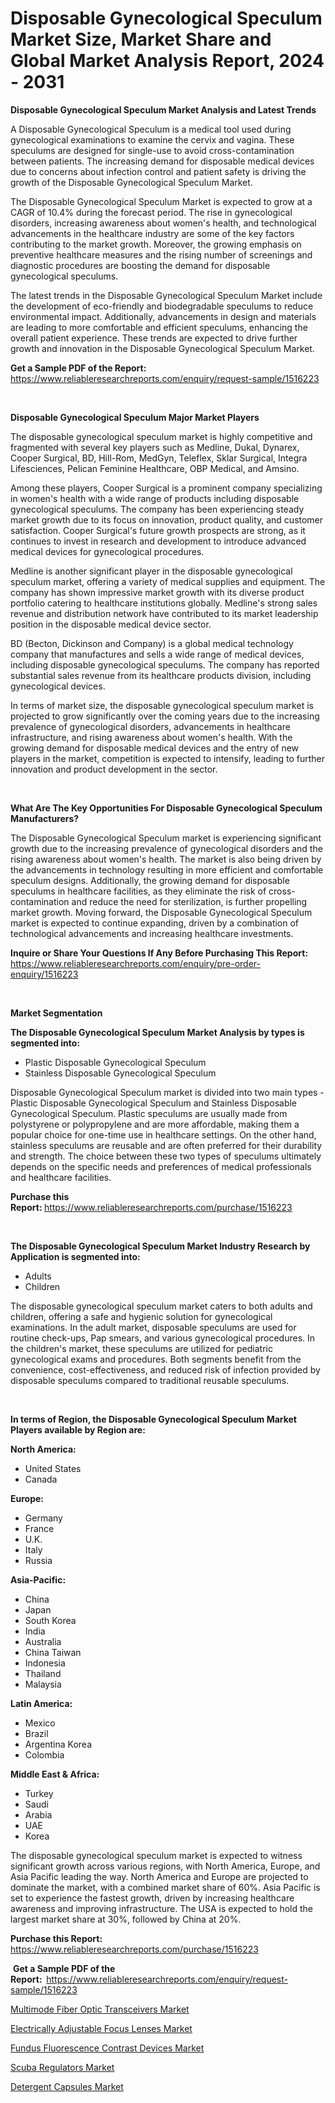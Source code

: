 <p><h1>Disposable Gynecological Speculum Market Size, Market Share and Global Market Analysis Report, 2024 - 2031</h1></p><p><strong>Disposable Gynecological Speculum Market Analysis and Latest Trends</strong></p>
<p><p>A Disposable Gynecological Speculum is a medical tool used during gynecological examinations to examine the cervix and vagina. These speculums are designed for single-use to avoid cross-contamination between patients. The increasing demand for disposable medical devices due to concerns about infection control and patient safety is driving the growth of the Disposable Gynecological Speculum Market.</p><p>The Disposable Gynecological Speculum Market is expected to grow at a CAGR of 10.4% during the forecast period. The rise in gynecological disorders, increasing awareness about women's health, and technological advancements in the healthcare industry are some of the key factors contributing to the market growth. Moreover, the growing emphasis on preventive healthcare measures and the rising number of screenings and diagnostic procedures are boosting the demand for disposable gynecological speculums.</p><p>The latest trends in the Disposable Gynecological Speculum Market include the development of eco-friendly and biodegradable speculums to reduce environmental impact. Additionally, advancements in design and materials are leading to more comfortable and efficient speculums, enhancing the overall patient experience. These trends are expected to drive further growth and innovation in the Disposable Gynecological Speculum Market.</p></p>
<p><strong>Get a Sample PDF of the Report:&nbsp;</strong> <a href="https://www.reliableresearchreports.com/enquiry/request-sample/1516223">https://www.reliableresearchreports.com/enquiry/request-sample/1516223</a></p>
<p>&nbsp;</p>
<p><strong>Disposable Gynecological Speculum Major Market Players</strong></p>
<p><p>The disposable gynecological speculum market is highly competitive and fragmented with several key players such as Medline, Dukal, Dynarex, Cooper Surgical, BD, Hill-Rom, MedGyn, Teleflex, Sklar Surgical, Integra Lifesciences, Pelican Feminine Healthcare, OBP Medical, and Amsino. </p><p>Among these players, Cooper Surgical is a prominent company specializing in women's health with a wide range of products including disposable gynecological speculums. The company has been experiencing steady market growth due to its focus on innovation, product quality, and customer satisfaction. Cooper Surgical's future growth prospects are strong, as it continues to invest in research and development to introduce advanced medical devices for gynecological procedures.</p><p>Medline is another significant player in the disposable gynecological speculum market, offering a variety of medical supplies and equipment. The company has shown impressive market growth with its diverse product portfolio catering to healthcare institutions globally. Medline's strong sales revenue and distribution network have contributed to its market leadership position in the disposable medical device sector.</p><p>BD (Becton, Dickinson and Company) is a global medical technology company that manufactures and sells a wide range of medical devices, including disposable gynecological speculums. The company has reported substantial sales revenue from its healthcare products division, including gynecological devices.</p><p>In terms of market size, the disposable gynecological speculum market is projected to grow significantly over the coming years due to the increasing prevalence of gynecological disorders, advancements in healthcare infrastructure, and rising awareness about women's health. With the growing demand for disposable medical devices and the entry of new players in the market, competition is expected to intensify, leading to further innovation and product development in the sector.</p></p>
<p>&nbsp;</p>
<p><strong>What Are The Key Opportunities For Disposable Gynecological Speculum Manufacturers?</strong></p>
<p><p>The Disposable Gynecological Speculum market is experiencing significant growth due to the increasing prevalence of gynecological disorders and the rising awareness about women's health. The market is also being driven by the advancements in technology resulting in more efficient and comfortable speculum designs. Additionally, the growing demand for disposable speculums in healthcare facilities, as they eliminate the risk of cross-contamination and reduce the need for sterilization, is further propelling market growth. Moving forward, the Disposable Gynecological Speculum market is expected to continue expanding, driven by a combination of technological advancements and increasing healthcare investments.</p></p>
<p><strong>Inquire or Share Your Questions If Any Before Purchasing This Report:</strong> <a href="https://www.reliableresearchreports.com/enquiry/pre-order-enquiry/1516223">https://www.reliableresearchreports.com/enquiry/pre-order-enquiry/1516223</a></p>
<p>&nbsp;</p>
<p><strong>Market Segmentation</strong></p>
<p><strong>The Disposable Gynecological Speculum Market Analysis by types is segmented into:</strong></p>
<p><ul><li>Plastic Disposable Gynecological Speculum</li><li>Stainless Disposable Gynecological Speculum</li></ul></p>
<p><p>Disposable Gynecological Speculum market is divided into two main types - Plastic Disposable Gynecological Speculum and Stainless Disposable Gynecological Speculum. Plastic speculums are usually made from polystyrene or polypropylene and are more affordable, making them a popular choice for one-time use in healthcare settings. On the other hand, stainless speculums are reusable and are often preferred for their durability and strength. The choice between these two types of speculums ultimately depends on the specific needs and preferences of medical professionals and healthcare facilities.</p></p>
<p><strong>Purchase this Report:&nbsp;</strong><a href="https://www.reliableresearchreports.com/purchase/1516223">https://www.reliableresearchreports.com/purchase/1516223</a></p>
<p>&nbsp;</p>
<p><strong>The Disposable Gynecological Speculum Market Industry Research by Application is segmented into:</strong></p>
<p><ul><li>Adults</li><li>Children</li></ul></p>
<p><p>The disposable gynecological speculum market caters to both adults and children, offering a safe and hygienic solution for gynecological examinations. In the adult market, disposable speculums are used for routine check-ups, Pap smears, and various gynecological procedures. In the children's market, these speculums are utilized for pediatric gynecological exams and procedures. Both segments benefit from the convenience, cost-effectiveness, and reduced risk of infection provided by disposable speculums compared to traditional reusable speculums.</p></p>
<p>&nbsp;</p>
<p><strong>In terms of Region, the Disposable Gynecological Speculum Market Players available by Region are:</strong></p>
<p>
    <p> <strong> North America: </strong>
        <ul>
            <li>United States</li>
            <li>Canada</li>
        </ul>
        </p> 
    <p> <strong> Europe: </strong>
        <ul>
            <li>Germany</li>
            <li>France</li>
            <li>U.K.</li>
            <li>Italy</li>
            <li>Russia</li>
        </ul>
        </p> 
    <p> <strong> Asia-Pacific: </strong>
        <ul>
            <li>China</li>
            <li>Japan</li>
            <li>South Korea</li>
            <li>India</li>
            <li>Australia</li>
            <li>China Taiwan</li>
            <li>Indonesia</li>
            <li>Thailand</li>
            <li>Malaysia</li>
        </ul>
        </p> 
    <p> <strong> Latin America: </strong>
        <ul>
            <li>Mexico</li>
            <li>Brazil</li>
            <li>Argentina Korea</li>
            <li>Colombia</li>
        </ul>
        </p> 
    <p> <strong> Middle East & Africa: </strong>
        <ul>
            <li>Turkey</li>
            <li>Saudi</li>
            <li>Arabia</li>
            <li>UAE</li>
            <li>Korea</li>
        </ul>
    </p>
    </p>
<p><p>The disposable gynecological speculum market is expected to witness significant growth across various regions, with North America, Europe, and Asia Pacific leading the way. North America and Europe are projected to dominate the market, with a combined market share of 60%. Asia Pacific is set to experience the fastest growth, driven by increasing healthcare awareness and improving infrastructure. The USA is expected to hold the largest market share at 30%, followed by China at 20%.</p></p>
<p><strong>Purchase this Report: </strong><a href="https://www.reliableresearchreports.com/purchase/1516223">https://www.reliableresearchreports.com/purchase/1516223</a></p>
<p>&nbsp;<strong>Get a Sample PDF of the Report:&nbsp;&nbsp;</strong><a href="https://www.reliableresearchreports.com/enquiry/request-sample/1516223">https://www.reliableresearchreports.com/enquiry/request-sample/1516223</a></p>
<p><strong></strong></p>
<p><p><a href="https://nifty-kite-d51.notion.site/Multimode-Fiber-Optic-Transceivers-Market-Size-Share-Trends-Analysis-Report-By-Material-By-Type--9d0de8a3f68e4ecea6d7bf6cee66f674">Multimode Fiber Optic Transceivers Market</a></p><p><a href="https://ivy-potential-64b.notion.site/Electrically-Adjustable-Focus-Lenses-Market-Size-Share-Trends-Analysis-Report-By-Application-Reg-3e7716af89984929a18f383daec82e3a">Electrically Adjustable Focus Lenses Market</a></p><p><a href="https://five-trouble-98a.notion.site/Fundus-Fluorescence-Contrast-Devices-Market-Research-Report-Forecasted-for-Period-from-2024-2031--79aeaaa36392415691a9138df5df1837">Fundus Fluorescence Contrast Devices Market</a></p><p><a href="https://view.publitas.com/reportprime-1/global-scuba-regulators-market-size-and-market-trends-insights-and-projections-from-2024-to-2031/">Scuba Regulators Market</a></p><p><a href="https://view.publitas.com/reportprime-1/detergent-capsules-market-research-report-unlocks-analysis-on-the-market-financial-status-market-size-and-market-revenue-upto-2031/">Detergent Capsules Market</a></p></p>